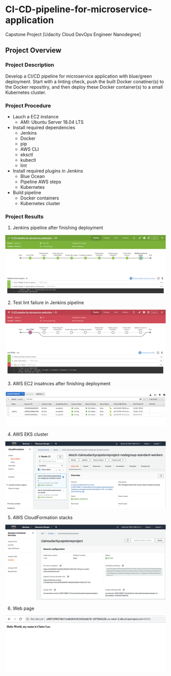 # CI-CD-pipeline-for-microservice-application
Capstone Project [Udacity Cloud DevOps Engineer Nanodegree]

## Project Overview
### Project Description
Develop a CI/CD pipeline for microservice application with blue/green deployment. Start with a linting check, push the built Docker conatiner(s) to the Docker repositiry, and then deploy these Docker container(s) to a small Kubernetes cluster.

### Project Procedure
- Lauch a EC2 instance
  - AMI: Ubuntu Server 18.04 LTS
- Install required dependencies
  - Jenkins
  - Docker
  - pip
  - AWS CLI
  - eksctl
  - kubectl
  - lint
- Install required plugins in Jenkins
  - Blue Ocean
  - Pipeline AWS steps
  - Kubernetes
- Build pipeline
  - Docker containers
  - Kubernetes cluster

### Project Results
1. Jenkins pipeline after finishing deployment
<img src="images/Jenkins_pipeline.png">

2. Test lint failure in Jenkins pipeline
<img src="images/Lint_failure.png">

3. AWS EC2 insatnces after finishing deployment
<img src="images/AWS_EC2.png">

4. AWS EKS cluster
<img src="images/CloudFormation_stacks.png">

5. AWS CloudFormation stacks
<img src="images/EKS_cluster.png">

6. Web page
<img src="images/Web_page.png">
